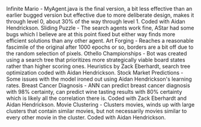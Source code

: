 Infinite Mario - MyAgent.java is the final version, a bit less effective than an earlier bugged version but effective due to more deliberate design, makes it through level 0, about 30% of the way through level 1. Coded with Aidan Hendrickson.
Sliding Puzzle - The search agents work fine, AStar had some bugs which I believe are at this point fixed but either way finds more efficient solutions than any other agent.
Art Forging - Reaches a reasonable fascimile of the original after 1000 epochs or so, borders are a bit off due to the random selection of pixels.
Othello Championships - Bot was created using a search tree that prioritizes more strategically viable board states rather than higher scoring ones. Heuristics by Zack Eberhardt, search tree optimization coded with Aidan Hendrickson.
Stock Market Predictions - Some issues with the model ironed out using Aidan Hendrickson's learning rates.
Breast Cancer Diagnosis - ANN can predict breast cancer diagnosis with 98% certainty, can predict wine tasting results with 80% certainty which is likely all the correlation there is. Coded with Zack Eberhardt and Aidan Hendrickson.
Movie Clustering - Clusters movies, winds up with large clusters that contain similar movies, but not necessarily movies similar to every other movie in the cluster. Coded with Aidan Hendrickson.
